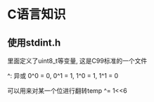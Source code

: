 # C语言知识

## 使用stdint.h

里面定义了uint8_t等变量, 这是C99标准的一个文件

^: 异或 0^0 = 0, 0^1 = 1, 1^0 = 1, 1^1 = 0

可以用来对某一个位进行翻转temp ^= 1<<6














































